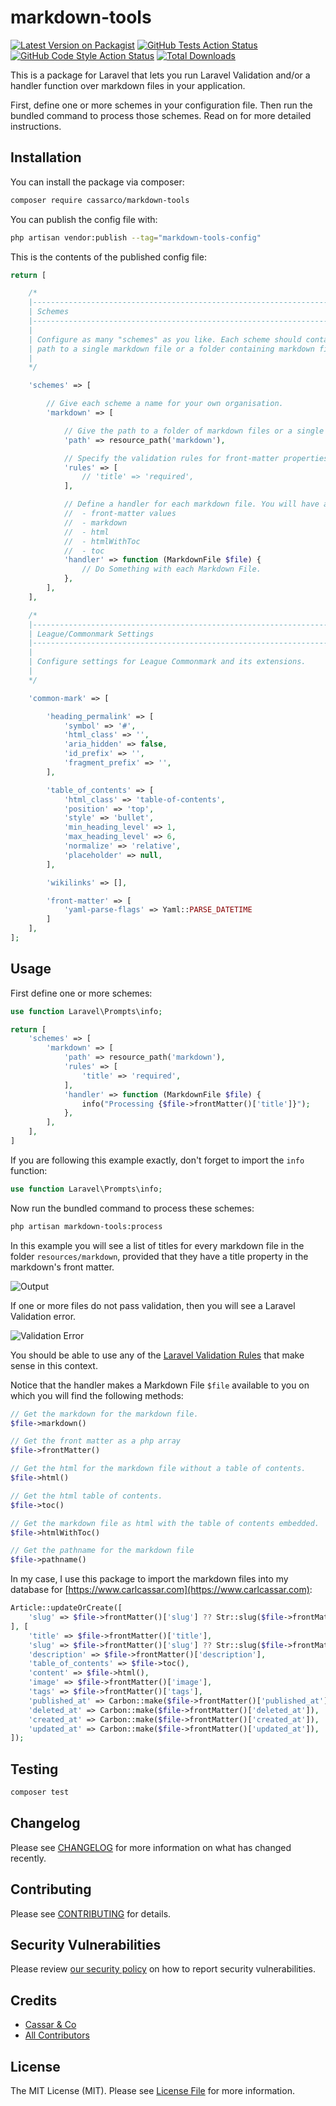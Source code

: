# markdown-tools

[![Latest Version on Packagist](https://img.shields.io/packagist/v/cassarco/markdown-tools.svg?style=flat-square)](https://packagist.org/packages/cassarco/markdown-tools)
[![GitHub Tests Action Status](https://img.shields.io/github/actions/workflow/status/cassarco/markdown-tools/run-tests.yml?branch=main&label=tests&style=flat-square)](https://github.com/cassarco/markdown-tools/actions?query=workflow%3Arun-tests+branch%3Amain)
[![GitHub Code Style Action Status](https://img.shields.io/github/actions/workflow/status/cassarco/markdown-tools/fix-php-code-style-issues.yml?branch=main&label=code%20style&style=flat-square)](https://github.com/cassarco/markdown-tools/actions?query=workflow%3A"Fix+PHP+code+style+issues"+branch%3Amain)
[![Total Downloads](https://img.shields.io/packagist/dt/cassarco/markdown-tools.svg?style=flat-square)](https://packagist.org/packages/cassarco/markdown-tools)

This is a package for Laravel that lets you run Laravel Validation and/or a handler function over markdown files in your
application.

First, define one or more schemes in your configuration file. Then run the bundled command to process those schemes.
Read on for more detailed instructions.

## Installation

You can install the package via composer:

```bash
composer require cassarco/markdown-tools
```

You can publish the config file with:

```bash
php artisan vendor:publish --tag="markdown-tools-config"
```

This is the contents of the published config file:

```php
return [

    /*
    |--------------------------------------------------------------------------
    | Schemes
    |--------------------------------------------------------------------------
    |
    | Configure as many "schemes" as you like. Each scheme should contain a
    | path to a single markdown file or a folder containing markdown files.
    |
    */

    'schemes' => [

        // Give each scheme a name for your own organisation.
        'markdown' => [

            // Give the path to a folder of markdown files or a single markdown file.
            'path' => resource_path('markdown'),

            // Specify the validation rules for front-matter properties.
            'rules' => [
                // 'title' => 'required',
            ],

            // Define a handler for each markdown file. You will have access to file:
            //  - front-matter values
            //  - markdown
            //  - html
            //  - htmlWithToc
            //  - toc
            'handler' => function (MarkdownFile $file) {
                // Do Something with each Markdown File.
            },
        ],
    ],

    /*
    |--------------------------------------------------------------------------
    | League/Commonmark Settings
    |--------------------------------------------------------------------------
    |
    | Configure settings for League Commonmark and its extensions.
    |
    */

    'common-mark' => [

        'heading_permalink' => [
            'symbol' => '#',
            'html_class' => '',
            'aria_hidden' => false,
            'id_prefix' => '',
            'fragment_prefix' => '',
        ],

        'table_of_contents' => [
            'html_class' => 'table-of-contents',
            'position' => 'top',
            'style' => 'bullet',
            'min_heading_level' => 1,
            'max_heading_level' => 6,
            'normalize' => 'relative',
            'placeholder' => null,
        ],

        'wikilinks' => [],

        'front-matter' => [
            'yaml-parse-flags' => Yaml::PARSE_DATETIME
        ]
    ],
];
```

## Usage

First define one or more schemes:

```php
use function Laravel\Prompts\info;

return [
    'schemes' => [
        'markdown' => [
            'path' => resource_path('markdown'),
            'rules' => [
                'title' => 'required',
            ],
            'handler' => function (MarkdownFile $file) {
                info("Processing {$file->frontMatter()['title']}");
            },
        ],
    ],
]
```

If you are following this example exactly, don't forget to import the `info` function:

```php
use function Laravel\Prompts\info;
```

Now run the bundled command to process these schemes:

```bash
php artisan markdown-tools:process
```

In this example you will see a list of titles for every markdown file in the folder `resources/markdown`, provided that
they have a title property in the markdown's front matter.

![Output](./docs/output.png)

If one or more files do not pass validation, then you will see a Laravel
Validation error.

![Validation Error](./docs/validation-error.png)

You should be able to use any of
the [Laravel Validation Rules](https://laravel.com/docs/master/validation#available-validation-rules) that make sense in
this context.

Notice that the handler makes a Markdown File `$file` available to you on which you will find the following methods:

```php
// Get the markdown for the markdown file.
$file->markdown()

// Get the front matter as a php array
$file->frontMatter()

// Get the html for the markdown file without a table of contents.
$file->html()

// Get the html table of contents.
$file->toc()

// Get the markdown file as html with the table of contents embedded.
$file->htmlWithToc()

// Get the pathname for the markdown file
$file->pathname()
```

In my case, I use this package to import the markdown files into my database for [https://www.carlcassar.com](https://www.carlcassar.com):

```php
Article::updateOrCreate([
    'slug' => $file->frontMatter()['slug'] ?? Str::slug($file->frontMatter()['title']),
], [
    'title' => $file->frontMatter()['title'],
    'slug' => $file->frontMatter()['slug'] ?? Str::slug($file->frontMatter()['title']),
    'description' => $file->frontMatter()['description'],
    'table_of_contents' => $file->toc(),
    'content' => $file->html(),
    'image' => $file->frontMatter()['image'],
    'tags' => $file->frontMatter()['tags'],
    'published_at' => Carbon::make($file->frontMatter()['published_at']),
    'deleted_at' => Carbon::make($file->frontMatter()['deleted_at']),
    'created_at' => Carbon::make($file->frontMatter()['created_at']),
    'updated_at' => Carbon::make($file->frontMatter()['updated_at']),
]);
```

## Testing

```bash
composer test
```

## Changelog

Please see [CHANGELOG](CHANGELOG.md) for more information on what has changed recently.

## Contributing

Please see [CONTRIBUTING](CONTRIBUTING.md) for details.

## Security Vulnerabilities

Please review [our security policy](../../security/policy) on how to report security vulnerabilities.

## Credits

- [Cassar & Co](https://github.com/cassarco)
- [All Contributors](../../contributors)

## License

The MIT License (MIT). Please see [License File](LICENSE.md) for more information.
